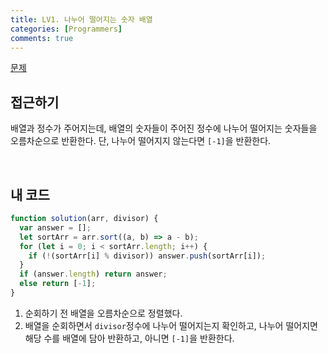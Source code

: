 ```yaml
---
title: LV1. 나누어 떨어지는 숫자 배열
categories: [Programmers]
comments: true
---
```


[문제](https://programmers.co.kr/learn/courses/30/lessons/12910)

## 접근하기

배열과 정수가 주어지는데, 배열의 숫자들이 주어진 정수에 나누어 떨어지는 숫자들을 오름차순으로 반환한다.
단, 나누어 떨어지지 않는다면 `[-1]`을 반환한다.

<br>

## 내 코드

```js
function solution(arr, divisor) {
  var answer = [];
  let sortArr = arr.sort((a, b) => a - b);
  for (let i = 0; i < sortArr.length; i++) {
    if (!(sortArr[i] % divisor)) answer.push(sortArr[i]);
  }
  if (answer.length) return answer;
  else return [-1];
}
```

1. 순회하기 전 배열을 오름차순으로 정렬했다.
2. 배열을 순회하면서 `divisor`정수에 나누어 떨어지는지 확인하고, 나누어 떨어지면 해당 수를 배열에 담아 반환하고, 아니면 `[-1]`을 반환한다.
